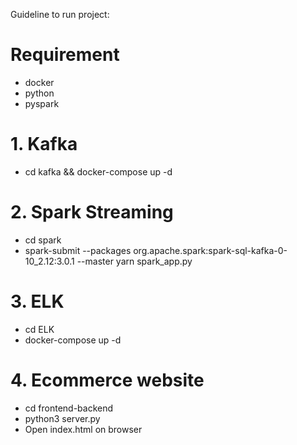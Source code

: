 Guideline to run project:<br/>
# Requirement
- docker
- python
- pyspark

# 1. Kafka
- cd kafka && docker-compose up -d

# 2. Spark Streaming
- cd spark 
- spark-submit --packages org.apache.spark:spark-sql-kafka-0-10_2.12:3.0.1 --master yarn spark_app.py 

# 3. ELK
- cd ELK
- docker-compose up -d

# 4. Ecommerce website
- cd frontend-backend
- python3 server.py
- Open index.html on browser
